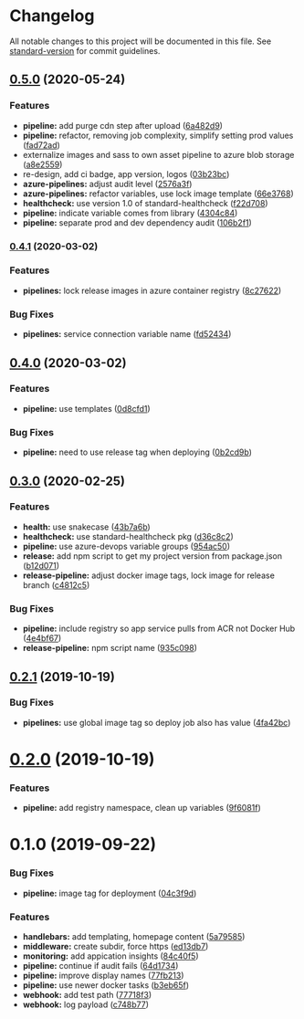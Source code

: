# Changelog

All notable changes to this project will be documented in this file. See [standard-version](https://github.com/conventional-changelog/standard-version) for commit guidelines.

## [0.5.0](https://github.com/julie-ng/azure-nodejs-demo/compare/v0.4.1...v0.5.0) (2020-05-24)


### Features

* **pipeline:** add purge cdn step after upload ([6a482d9](https://github.com/julie-ng/azure-nodejs-demo/commit/6a482d9a771258ef8abd9ef3821294a824766689))
* **pipeline:** refactor, removing job complexity, simplify setting prod values ([fad72ad](https://github.com/julie-ng/azure-nodejs-demo/commit/fad72adfb0cb948c658a17f759da82f6ea86b413))
* externalize images and sass to own asset pipeline to azure blob storage ([a8e2559](https://github.com/julie-ng/azure-nodejs-demo/commit/a8e2559001d50d2e1d3cd34cef2d37646e8cc38a))
* re-design, add ci badge, app version, logos ([03b23bc](https://github.com/julie-ng/azure-nodejs-demo/commit/03b23bc03ac556ec4acbf38bc515e09f9da1a9eb))
* **azure-pipelines:** adjust audit level ([2576a3f](https://github.com/julie-ng/azure-nodejs-demo/commit/2576a3f2a0d948aa0892c3118f10513b4898c08f))
* **azure-pipelines:** refactor variables, use lock image template ([66e3768](https://github.com/julie-ng/azure-nodejs-demo/commit/66e3768cd2a36f77bb4c6457392ddcdea5613284))
* **healthcheck:** use version 1.0 of standard-healthcheck ([f22d708](https://github.com/julie-ng/azure-nodejs-demo/commit/f22d7086952f4def5b0cc235582a57d60f13cb45))
* **pipeline:** indicate variable comes from library ([4304c84](https://github.com/julie-ng/azure-nodejs-demo/commit/4304c84959dca6376d199e16b7b7b8bef7294e5c))
* **pipeline:** separate prod and dev dependency audit ([106b2f1](https://github.com/julie-ng/azure-nodejs-demo/commit/106b2f12f9d4c7e570a8e34a0a3343482d01c86f))

### [0.4.1](https://github.com/julie-ng/azure-nodejs-demo/compare/v0.4.0...v0.4.1) (2020-03-02)


### Features

* **pipelines:** lock release images in azure container registry ([8c27622](https://github.com/julie-ng/azure-nodejs-demo/commit/8c276223b8a51cb521f809e406ad54b20a8bb486))


### Bug Fixes

* **pipelines:** service connection variable name ([fd52434](https://github.com/julie-ng/azure-nodejs-demo/commit/fd52434a7e43e812ec417d01c55c4beef8031d76))

## [0.4.0](https://github.com/julie-ng/azure-nodejs-demo/compare/v0.3.0...v0.4.0) (2020-03-02)


### Features

* **pipeline:** use templates ([0d8cfd1](https://github.com/julie-ng/azure-nodejs-demo/commit/0d8cfd115ec37122c591fa50b7cb67bdfc22ecf8))


### Bug Fixes

* **pipeline:** need to use release tag when deploying ([0b2cd9b](https://github.com/julie-ng/azure-nodejs-demo/commit/0b2cd9b023cc9b9655a0f8f2a018f0515849f300))

## [0.3.0](https://github.com/julie-ng/azure-nodejs-demo/compare/v0.2.1...v0.3.0) (2020-02-25)


### Features

* **health:** use snakecase ([43b7a6b](https://github.com/julie-ng/azure-nodejs-demo/commit/43b7a6bcf44b8b6345c00710066cb6c1c2f81e86))
* **healthcheck:** use standard-healthcheck pkg ([d36c8c2](https://github.com/julie-ng/azure-nodejs-demo/commit/d36c8c22e53f22fc8b2e9813501bbdd72c47a9b4))
* **pipeline:** use azure-devops variable groups ([954ac50](https://github.com/julie-ng/azure-nodejs-demo/commit/954ac506d1d82344d21abca766515638c7a8c54b))
* **release:** add npm script to get my project version from package.json ([b12d071](https://github.com/julie-ng/azure-nodejs-demo/commit/b12d071c784f6d315a67d5146a45ece1b824f50d))
* **release-pipeline:** adjust docker image tags, lock image for release branch ([c4812c5](https://github.com/julie-ng/azure-nodejs-demo/commit/c4812c5c8d559a5631c9ce000da2663ae224c060))


### Bug Fixes

* **pipeline:** include registry so app service pulls from ACR not Docker Hub ([4e4bf67](https://github.com/julie-ng/azure-nodejs-demo/commit/4e4bf6708f765ef5bd1f49e83dec33bd1677decc))
* **release-pipeline:** npm script name ([935c098](https://github.com/julie-ng/azure-nodejs-demo/commit/935c09841d06db985fa4664e9a77357aab79c4ad))

<a name="0.2.1"></a>
## [0.2.1](https://github.com/julie-ng/azure-nodejs-demo/compare/v0.2.0...v0.2.1) (2019-10-19)


### Bug Fixes

* **pipelines:** use global image tag so deploy job also has value ([4fa42bc](https://github.com/julie-ng/azure-nodejs-demo/commit/4fa42bc))



<a name="0.2.0"></a>
# [0.2.0](https://github.com/julie-ng/azure-nodejs-demo/compare/v0.1.0...v0.2.0) (2019-10-19)


### Features

* **pipeline:** add registry namespace, clean up variables ([9f6081f](https://github.com/julie-ng/azure-nodejs-demo/commit/9f6081f))



<a name="0.1.0"></a>
# 0.1.0 (2019-09-22)


### Bug Fixes

* **pipeline:** image tag for deployment ([04c3f9d](https://github.com/julie-ng/azure-nodejs-demo/commit/04c3f9d))


### Features

* **handlebars:** add templating, homepage content ([5a79585](https://github.com/julie-ng/azure-nodejs-demo/commit/5a79585))
* **middleware:** create subdir, force https ([ed13db7](https://github.com/julie-ng/azure-nodejs-demo/commit/ed13db7))
* **monitoring:** add appication insights ([84c40f5](https://github.com/julie-ng/azure-nodejs-demo/commit/84c40f5))
* **pipeline:** continue if audit fails ([64d1734](https://github.com/julie-ng/azure-nodejs-demo/commit/64d1734))
* **pipeline:** improve display names ([77fb213](https://github.com/julie-ng/azure-nodejs-demo/commit/77fb213))
* **pipeline:** use newer docker tasks ([b3eb65f](https://github.com/julie-ng/azure-nodejs-demo/commit/b3eb65f))
* **webhook:** add test path ([77718f3](https://github.com/julie-ng/azure-nodejs-demo/commit/77718f3))
* **webhook:** log payload ([c748b77](https://github.com/julie-ng/azure-nodejs-demo/commit/c748b77))
